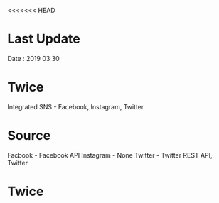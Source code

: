 <<<<<<< HEAD
# Last Update
 Date : 2019 03 30

# Twice
Integrated SNS - Facebook, Instagram, Twitter

# Source
Facbook - Facebook API
Instagram - None
Twitter - Twitter REST API, Twitter

# Twice

